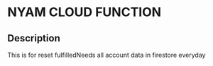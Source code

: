 # NYAM CLOUD FUNCTION

## Description
This is for reset fulfilledNeeds all account data in firestore everyday

